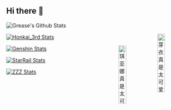 ## Hi there 👋  



<!--**zmj159809/zmj159809** is a ✨ _special_ ✨ repository because its `README.md` (this file) appears on your GitHub profile.

Here are some ideas to get you started:

- 🔭 I’m currently working on ...
- 🌱 I’m currently learning ...
- 👯 I’m looking to collaborate on ...
- 🤔 I’m looking for help with ...
- 💬 Ask me about ...
- 📫 How to reach me: ...
- 😄 Pronouns: ...
- ⚡ Fun fact: ...
 href="https://www.hoyolab.com/article/19475534?utm_source=sns&utm_medium=link"

 
<img src="https://hoyocard.qhy04.com/hi3/0/78119035.png" alt="hoyo-card" /> 崩三card
-->


<img align="center" src="https://github-readme-stats.vercel.app/api?username=zmj159809&show_icons=true" alt="Grease's Github Stats" />


<a><img src="https://upload-os-bbs.hoyolab.com/upload/2023/06/19/f47aa09543e2e9effb71e9570523afa2_4469488566839595911.gif" width="20%" title="芽衣真是太可爱了" align="right"></a>


[![Honkai_3rd Stats](https://hoyocard.qhy04.com/hi3/detail/0/78119035.png)](https://enka.network/u/160690769/)


<img src="https://upload-os-bbs.hoyolab.com/upload/2023/06/19/b4a88ac82b95d56111f854cf40f2b32c_1647645067955024521.gif" width="20%" title="琪亚娜真是太可爱了" align="right">

[![Genshin Stats](https://hoyocard.qhy04.com/gs/detail/9,40,53,56,57,58,62,64,78/182465392.png)](https://enka.network/u/160690769/)


[![StarRail Stats](https://hoyocard.qhy04.com/sr/detail/2/73223322.png)](https://enka.network/hsr/101373476/)


[![ZZZ Stats](https://hoyocard.qhy04.com/zzz/detail/0/73223322.png)](https://enka.network/zzz/17011865/)

